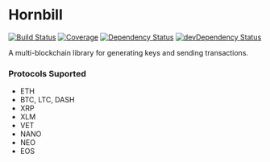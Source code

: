 # Hornbill

[![Build Status](https://img.shields.io/circleci/project/github/imerkle/hornbill.svg)](https://circleci.com/gh/imerkle/hornbill)
[![Coverage](https://img.shields.io/codecov/c/github/imerkle/hornbill.svg)](https://codecov.io/gh/imerkle/hornbill)
[![Dependency Status](https://img.shields.io/david/imerkle/hornbill.svg)](https://david-dm.org/imerkle/hornbill)
[![devDependency Status](https://img.shields.io/david/dev/imerkle/hornbill.svg)](https://david-dm.org/imerkle/hornbill#info=devDependencies)


A multi-blockchain library for generating keys and sending transactions.


### Protocols Suported

 - ETH
 - BTC, LTC, DASH
 - XRP
 - XLM
 - VET
 - NANO
 - NEO
 - EOS
